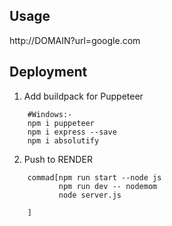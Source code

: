 ## Usage
http://DOMAIN?url=google.com

## Deployment
1. Add buildpack for Puppeteer
```
    #Windows:-
    npm i puppeteer
    npm i express --save
    npm i absolutify

```

2. Push to RENDER
```
    commad[npm run start --node js
           npm run dev -- nodemom
           node server.js
            
    ]
```
